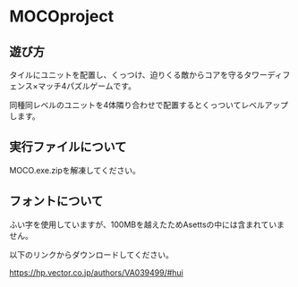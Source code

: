 # MOCOproject
## 遊び方
タイルにユニットを配置し、くっつけ、迫りくる敵からコアを守るタワーディフェンス×マッチ4パズルゲームです。

同種同レベルのユニットを4体隣り合わせで配置するとくっついてレベルアップします。
## 実行ファイルについて
MOCO.exe.zipを解凍してください。

## フォントについて
ふい字を使用していますが、100MBを越えたためAsettsの中には含まれていません。

以下のリンクからダウンロードしてください。

https://hp.vector.co.jp/authors/VA039499/#hui
